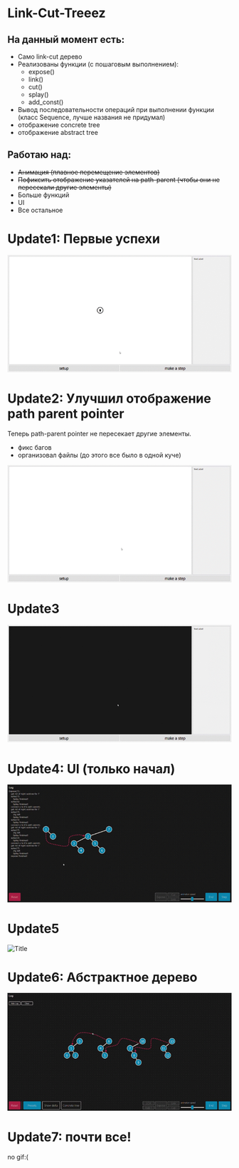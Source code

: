 ﻿# Link-Cut-Treeez

## На данный момент есть:
  - Само link-cut дерево
  - Реализованы функции (с пошаговым выполнением):
      - expose()
      - link()
      - cut()
      - splay()
      - add_const()
  - Вывод последовательности операций при выполнении функции (класс Sequence, лучше названия не придумал)
  - отображение concrete tree
  - отображение abstract tree
 
## Работаю над:
  - ~~Анимация (плавное перемещение элементов)~~
  - ~~Пофиксить отображение указателей на path-parent (чтобы они не пересекали другие элементы)~~
  - Больше функций
  - UI
  - Все остальное

# Update1: Первые успехи
![](pics/progress_so_far.gif?raw=true "Title")

# Update2: Улучшил отображение path parent pointer
Теперь path-parent pointer не пересекает другие элементы.
 + фикс багов
 + организовал файлы (до этого все было в одной куче)

![](pics/update2.gif?raw=true "Title")

# Update3
![](pics/update3.gif?raw=true "Title")

# Update4: UI (только начал)

![](pics/Update4.gif?raw=true "Title")

# Update5

![](pics/Update5.gif?raw=true "Title")

# Update6: Абстрактное дерево

![](pics/Update6.gif?raw=true "Title")


# Update7: почти все!
no gif:(
